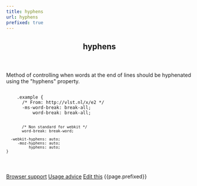 ```yaml
---
title: hyphens
url: hyphens
prefixed: true
---
```


<article id="hyphens" class="feature prefix-{{page.prefixed}}">
	<header class="feature__header">
		<h2>hyphens</h2>
	</header>
	<p class="feature__description">
		Method of controlling when words at the end of lines should be hyphenated using the "hyphens" property.
	</p>
<pre class="feature__code"><code>
	.example {
	  /* From: http://vlst.nl/x/e2 */
	  -ms-word-break: break-all;
	      word-break: break-all;

	       /* Non standard for webkit */
	       word-break: break-word;

	  -webkit-hyphens: auto;
	     -moz-hyphens: auto;
	          hyphens: auto;
	}
</code></pre>
	<footer class="feature__footer">
		<a href="http://caniuse.com/hyphens">Browser support</a> 
		<a href="http://html5please.com/#hyphens">Usage advice</a> 
		<a href="https://github.com/davidhund/shouldiprefix/blob/ghpages/_posts/{{page.title}}.md">Edit this</a> 
		<span class="feature__prefix">{{page.prefixed}}</span>
	</footer>
</article>
